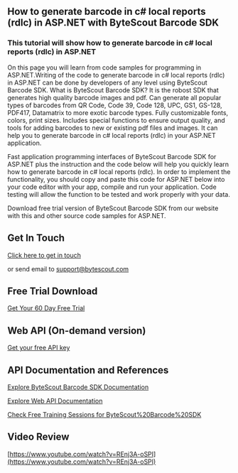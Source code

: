 ## How to generate barcode in c# local reports (rdlc) in ASP.NET with ByteScout Barcode SDK

### This tutorial will show how to generate barcode in c# local reports (rdlc) in ASP.NET

On this page you will learn from code samples for programming in ASP.NET.Writing of the code to generate barcode in c# local reports (rdlc) in ASP.NET can be done by developers of any level using ByteScout Barcode SDK. What is ByteScout Barcode SDK? It is the robost SDK that generates high quality barcode images and pdf. Can generate all popular types of barcodes from QR Code, Code 39, Code 128, UPC, GS1, GS-128, PDF417, Datamatrix to more exotic barcode types. Fully customizable fonts, colors, print sizes. Includes special functions to ensure output quality, and tools for adding barcodes to new or existing pdf files and images. It can help you to generate barcode in c# local reports (rdlc) in your ASP.NET application.

Fast application programming interfaces of ByteScout Barcode SDK for ASP.NET plus the instruction and the code below will help you quickly learn how to generate barcode in c# local reports (rdlc). In order to implement the functionality, you should copy and paste this code for ASP.NET below into your code editor with your app, compile and run your application. Code testing will allow the function to be tested and work properly with your data.

Download free trial version of ByteScout Barcode SDK from our website with this and other source code samples for ASP.NET.

## Get In Touch

[Click here to get in touch](https://bytescout.zendesk.com/hc/en-us/requests/new?subject=ByteScout%20Barcode%20SDK%20Question)

or send email to [support@bytescout.com](mailto:support@bytescout.com?subject=ByteScout%20Barcode%20SDK%20Question) 

## Free Trial Download

[Get Your 60 Day Free Trial](https://bytescout.com/download/web-installer?utm_source=github-readme)

## Web API (On-demand version)

[Get your free API key](https://pdf.co/documentation/api?utm_source=github-readme)

## API Documentation and References

[Explore ByteScout Barcode SDK Documentation](https://bytescout.com/documentation/index.html?utm_source=github-readme)

[Explore Web API Documentation](https://pdf.co/documentation/api?utm_source=github-readme)

[Check Free Training Sessions for ByteScout%20Barcode%20SDK](https://academy.bytescout.com/)

## Video Review

[https://www.youtube.com/watch?v=REnj3A-oSPI](https://www.youtube.com/watch?v=REnj3A-oSPI)